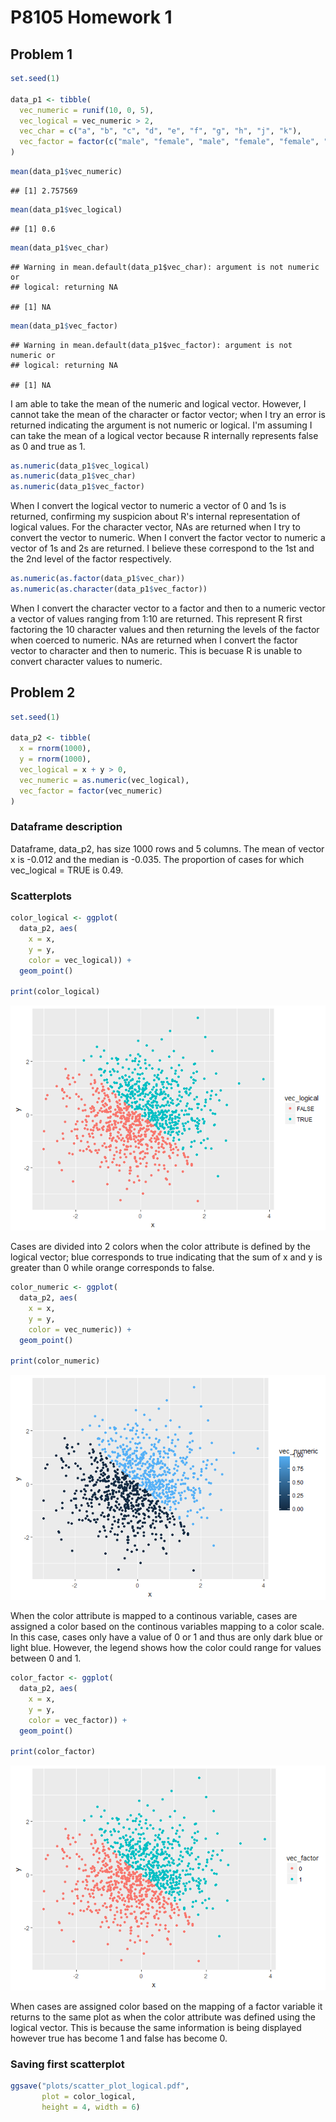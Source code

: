 P8105 Homework 1
================

Problem 1
---------

``` r
set.seed(1)

data_p1 <- tibble(
  vec_numeric = runif(10, 0, 5), 
  vec_logical = vec_numeric > 2, 
  vec_char = c("a", "b", "c", "d", "e", "f", "g", "h", "j", "k"), 
  vec_factor = factor(c("male", "female", "male", "female", "female", "male", "male", "female", "female", "male"))
)
```

``` r
mean(data_p1$vec_numeric)
```

    ## [1] 2.757569

``` r
mean(data_p1$vec_logical)
```

    ## [1] 0.6

``` r
mean(data_p1$vec_char)
```

    ## Warning in mean.default(data_p1$vec_char): argument is not numeric or
    ## logical: returning NA

    ## [1] NA

``` r
mean(data_p1$vec_factor)
```

    ## Warning in mean.default(data_p1$vec_factor): argument is not numeric or
    ## logical: returning NA

    ## [1] NA

I am able to take the mean of the numeric and logical vector. However, I cannot take the mean of the character or factor vector; when I try an error is returned indicating the argument is not numeric or logical. I'm assuming I can take the mean of a logical vector because R internally represents false as 0 and true as 1.

``` r
as.numeric(data_p1$vec_logical)
as.numeric(data_p1$vec_char)
as.numeric(data_p1$vec_factor)
```

When I convert the logical vector to numeric a vector of 0 and 1s is returned, confirming my suspicion about R's internal representation of logical values. For the character vector, NAs are returned when I try to convert the vector to numeric. When I convert the factor vector to numeric a vector of 1s and 2s are returned. I believe these correspond to the 1st and the 2nd level of the factor respectively.

``` r
as.numeric(as.factor(data_p1$vec_char))
as.numeric(as.character(data_p1$vec_factor))
```

When I convert the character vector to a factor and then to a numeric vector a vector of values ranging from 1:10 are returned. This represent R first factoring the 10 character values and then returning the levels of the factor when coerced to numeric. NAs are returned when I convert the factor vector to character and then to numeric. This is becuase R is unable to convert character values to numeric.

Problem 2
---------

``` r
set.seed(1)

data_p2 <- tibble(
  x = rnorm(1000), 
  y = rnorm(1000), 
  vec_logical = x + y > 0, 
  vec_numeric = as.numeric(vec_logical), 
  vec_factor = factor(vec_numeric)
)
```

### Dataframe description

Dataframe, data\_p2, has size 1000 rows and 5 columns. The mean of vector x is -0.012 and the median is -0.035. The proportion of cases for which vec\_logical = TRUE is 0.49.

### Scatterplots

``` r
color_logical <- ggplot(
  data_p2, aes(
    x = x, 
    y = y, 
    color = vec_logical)) +
  geom_point()

print(color_logical)
```

![](p8105_hw1_ntw2117_files/figure-markdown_github/scatter%20plot%20one-1.png)

Cases are divided into 2 colors when the color attribute is defined by the logical vector; blue corresponds to true indicating that the sum of x and y is greater than 0 while orange corresponds to false.

``` r
color_numeric <- ggplot(
  data_p2, aes(
    x = x, 
    y = y, 
    color = vec_numeric)) +
  geom_point()

print(color_numeric)
```

![](p8105_hw1_ntw2117_files/figure-markdown_github/scatter%20plot%20two-1.png)

When the color attribute is mapped to a continous variable, cases are assigned a color based on the continous variables mapping to a color scale. In this case, cases only have a value of 0 or 1 and thus are only dark blue or light blue. However, the legend shows how the color could range for values between 0 and 1.

``` r
color_factor <- ggplot(
  data_p2, aes(
    x = x, 
    y = y, 
    color = vec_factor)) + 
  geom_point()
  
print(color_factor)
```

![](p8105_hw1_ntw2117_files/figure-markdown_github/scatter%20plot%20three-1.png)

When cases are assigned color based on the mapping of a factor variable it returns to the same plot as when the color attribute was defined using the logical vector. This is because the same information is being displayed however true has become 1 and false has become 0.

### Saving first scatterplot

``` r
ggsave("plots/scatter_plot_logical.pdf", 
       plot = color_logical,
       height = 4, width = 6)
```
